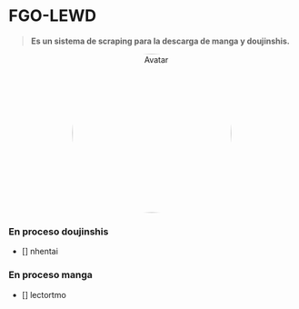 # FGO-LEWD

>**Es un sistema de scraping para la descarga de manga y doujinshis.**

<div align="center">
  
<img src="https://images-wixmp-ed30a86b8c4ca887773594c2.wixmp.com/f/84db37b5-96de-4a4f-97b0-d0768666ae69/dagfllg-989a82ba-2497-4247-9182-0ca36e81ab4c.png?token=eyJ0eXAiOiJKV1QiLCJhbGciOiJIUzI1NiJ9.eyJzdWIiOiJ1cm46YXBwOiIsImlzcyI6InVybjphcHA6Iiwib2JqIjpbW3sicGF0aCI6IlwvZlwvODRkYjM3YjUtOTZkZS00YTRmLTk3YjAtZDA3Njg2NjZhZTY5XC9kYWdmbGxnLTk4OWE4MmJhLTI0OTctNDI0Ny05MTgyLTBjYTM2ZTgxYWI0Yy5wbmcifV1dLCJhdWQiOlsidXJuOnNlcnZpY2U6ZmlsZS5kb3dubG9hZCJdfQ.7qPxcVzeHpLaUpgwChX4M5kmmOxfBm5mOnA-VlYyJ30" alt="Avatar" style="border-radius:50%" width="280">

</div>


### En proceso doujinshis
- [] nhentai

### En proceso manga
- [] lectortmo
